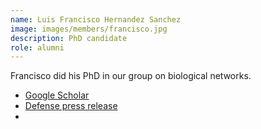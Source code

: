 ```yaml
---
name: Luis Francisco Hernandez Sanchez
image: images/members/francisco.jpg
description: PhD candidate
role: alumni
---
```


Francisco did his PhD in our group on biological networks. 

- [Google Scholar](https://scholar.google.com/citations?user=SEBZBV8AAAAJ)
- [Defense press release](https://www.uib.no/nye-doktorgrader/157989/nye-perspektiver-p%C3%A5-funksjonelle-biologiske-nettverk)
- []()
